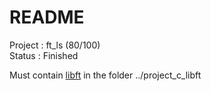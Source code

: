 # README #

Project : ft_ls (80/100)  
Status  : Finished

Must contain [libft](https://github.com/gaetanpueo/project_c_libft) in the folder ../project_c_libft
